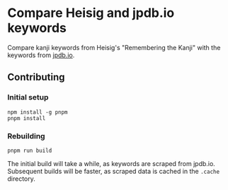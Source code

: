 # Compare Heisig and jpdb.io keywords

Compare kanji keywords from Heisig's "Remembering the Kanji" with the keywords
from [jpdb.io](https://jpdb.io).

## Contributing

### Initial setup

```
npm install -g pnpm
pnpm install
```

### Rebuilding

```
pnpm run build
```

The initial build will take a while, as keywords are scraped from jpdb.io.
Subsequent builds will be faster, as scraped data is cached in the `.cache`
directory.
